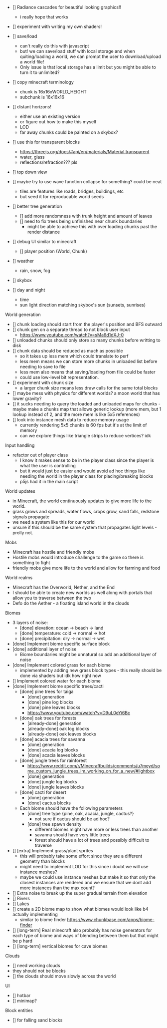 

- [] Radiance cascades for beautiful looking graphics!!
    - i really hope that works

- [] experiment with writing my own shaders!

- [] save/load
    - can't really do this with javascript
    - but! we can save/load stuff with local storage
    and when quiting/loading a world, we can prompt the user to
    download/upload a world file!
    - Only issue is that local storage has a limit but you might
    be able to turn it to unlimited?

- [] copy minecraft terminology
    - chunk is 16x16xWORLD_HEIGHT
    - subchunk is 16x16x16

- [] distant horizons!
    - either use an existing version
    - or figure out how to make this myself
    - LOD
    - far away chunks could be painted on a skybox?

- [] use this for transparent blocks
    - https://threejs.org/docs/#api/en/materials/Material.transparent
    - water, glass
    - reflections/refraction??? pls


- [] top down view
- [] maybe try to use wave function collapse for something? could be neat
    - tiles are features like roads, bridges, buildings, etc
    - but seed it for reproducable world seeds

- [] better tree generation
    - [] add more randomness with trunk height and amount of leaves
    - [] need to fix trees being unfinished near chunk boundaries
        - might be able to achieve this with over loading chunks
        past the render distance

- [] debug UI similar to minecraft
    - [] player position (World, Chunk)
- [] weather
    - rain, snow, fog
- [] skybox
- [] day and night
    - time
    - sun light direction matching skybox's sun (sunsets, sunrises)

World generation
- [] chunk loading should start from the player's position and BFS outward
- [] chunk gen on a separate thread to not block user input
    - https://www.youtube.com/watch?v=sMa6d1dXJ-0
- [] unloaded chunks should only store so many chunks before writting to disk
- [] chunk data should be reduced as much as possible
    - so it takes up less mem which could translate to perf
    - less mem means we can store more chunks in unloaded list before needing to save to file
    - less mem also means that saving/loading from file could be faster
    - could use low-level bit representation.
- [] experiment with chunk size
    - a larger chunk size means less draw calls for the same total blocks
- [] maybe mess with physics for different worlds? a moon world that has lower gravity?
- [] it sucks needing to query the loaded and unloaded maps for chunks - maybe make a chunks map
    that allows generic lookup (more mem, but 1 lookup instead of 2, and the more mem is like 5x5 references)
- [] look into instance mesh data to reduce memory usage
    - currently rendering 5x5 chunks is 60 fps but it's at the limit of memory
    - can we explore things like triangle strips to reduce vertices? idk

Input handling
- refactor out of player class
    - I know it makes sense to be in the player class since the player is what the user is controlling
    - but it would just be easier and would avoid ad hoc things like needing the world in the player class for placing/breaking blocks
    - p5js had it in the main script

World updates
- in Minecraft, the world continuously updates to give more life to the world.
- grass grows and spreads, water flows, crops grow, sand falls, redstone signals propagate
- we need a system like this for our world
- unsure if this should be the same system that propagates light levels - prolly not.

Mobs
- Minecraft has hostile and friendly mobs
- Hostile mobs would introduce challenge to the game so there is something to fight
- friendly mobs give more life to the world and allow for farming and food

World realms
- Minecraft has the Overworld, Nether, and the End
- I should be able to create new worlds as well along with portals that allow you to traverse between the two
- Defo do the Aether - a floating island world in the clouds

Biomes
- 3 layers of noise:
    - [done] elevation: ocean -> beach -> land
    - [done] temperature: cold -> normal -> hot
    - [done] precipitation: dry -> normal -> wet
- [done] Implement biome specific surface block
- [done] additional layer of noise
    - Biome boundaries might be unnatural so add an additional layer of noise
- [done] Implement colored grass for each biome
    - implemented by adding new grass block types - this really should be done via shaders but idk how right now
- [] Implement colored water for each biome
- [done] Implement biome specific trees/cacti
    - [done] pine trees for taiga
        - [done] generation
        - [done] pine log blocks
        - [done] pine leaves blocks
        - https://www.youtube.com/watch?v=D9uL0eYi6Bc
    - [done] oak trees for forests
        - [already-done] generation
        - [already-done] oak log blocks
        - [already-done] oak leaves blocks
    - [done] acacia trees for savanna
        - [done] generation
        - [done] acacia log blocks
        - [done] acacia leaves blocks
    - [done] jungle trees for rainforest
        - https://www.reddit.com/r/Minecraftbuilds/comments/u7meyd/some_custom_jungle_trees_im_working_on_for_a_new/#lightbox
        - [done] generation
        - [done] jungle log blocks
        - [done] jungle leaves blocks
    - [done] cacti for desert
        - [done] generation
        - [done] cactus blocks
    - Each biome should have the following parameters
        - [done] tree type {pine, oak, acacia, jungle, cactus?}
            - not sure if cactus should be ad hoc?
        - [done] tree spawn density
            - different biomes might have more or less trees than another
            - savanna should have very little trees
            - forest should have a lot of trees and possibly difficult to traverse
- [] [extra] Implement grass/plant sprites
    - this will probably take some effort since they are a different geometry than blocks
    - might need to implement LOD for this since i doubt we will use instance meshes?
    - maybe we could use instance meshes but make it so that only the closest instances
    are rendered and we ensure that we dont add more instances than the max count?
- [] Extra noise to break up the super gradual terrain from elevation
- [] Rivers
- [] Lakes
- [] create a 2D biome map to show what biomes would look like b4 actually implementing
    - similar to biome finder https://www.chunkbase.com/apps/biome-finder
- [] [long-term] Real minecraft also probably has noise generators for each type of biome and ways of blending between them but that might be p hard
- [] [long-term] vertical biomes for cave biomes

Clouds
- [] need working clouds
- they should not be blocks
- [] the clouds should move slowly across the world

UI
- [] hotbar
- [] minimap?

Block entities
- [] for falling sand blocks

